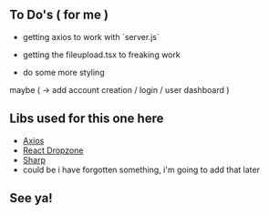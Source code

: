 ## To Do's ( for me )

- getting axios to work with ´server.js´

- getting the fileupload.tsx to freaking work

- do some more styling

maybe ( -> add account creation / login / user dashboard )

## Libs used for this one here

- [Axios](https://axios-http.com)
- [React Dropzone](https://react-dropzone.js.org)
- [Sharp](https://www.npmjs.com/package/sharp)
- could be i have forgotten something, i'm going to add that later

## See ya!
